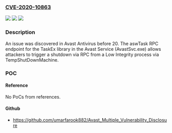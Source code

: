 ### [CVE-2020-10863](https://cve.mitre.org/cgi-bin/cvename.cgi?name=CVE-2020-10863)
![](https://img.shields.io/static/v1?label=Product&message=n%2Fa&color=blue)
![](https://img.shields.io/static/v1?label=Version&message=n%2Fa&color=blue)
![](https://img.shields.io/static/v1?label=Vulnerability&message=n%2Fa&color=brighgreen)

### Description

An issue was discovered in Avast Antivirus before 20. The aswTask RPC endpoint for the TaskEx library in the Avast Service (AvastSvc.exe) allows attackers to trigger a shutdown via RPC from a Low Integrity process via TempShutDownMachine.

### POC

#### Reference
No PoCs from references.

#### Github
- https://github.com/umarfarook882/Avast_Multiple_Vulnerability_Disclosure

